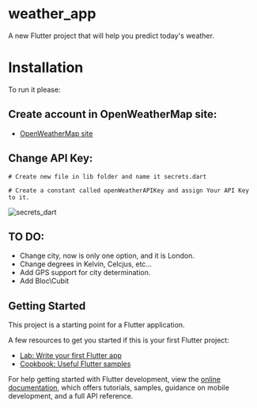 # weather_app

A new Flutter project that will help you predict today's weather.

# Installation

To run it please:

## Create account in OpenWeatherMap site:

- [OpenWeatherMap site](https://home.openweathermap.org/users/sign_up)

## Change API Key:

```
# Create new file in lib folder and name it secrets.dart
```

```
# Create a constant called openWeatherAPIKey and assign Your API Key to it.

```
![secrets_dart](https://github.com/user-attachments/assets/69ad42ee-2b64-4b9e-9b6a-c93c6422b8aa)

## TO DO:

- Change city, now is only one option, and it is London.
- Change degrees in Kelvin, Celcjus, etc...
- Add GPS support for city determination.
- Add Bloc\Cubit

## Getting Started

This project is a starting point for a Flutter application.

A few resources to get you started if this is your first Flutter project:

- [Lab: Write your first Flutter app](https://docs.flutter.dev/get-started/codelab)
- [Cookbook: Useful Flutter samples](https://docs.flutter.dev/cookbook)

For help getting started with Flutter development, view the
[online documentation](https://docs.flutter.dev/), which offers tutorials,
samples, guidance on mobile development, and a full API reference.
